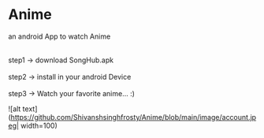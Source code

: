 # Anime
 an android App to watch Anime

<br>step1 -> download SongHub.apk <br/>
<br>step2 -> install in your android Device <br/>
<br>step3 -> Watch your favorite anime... :) <br/>

![alt text](https://github.com/Shivanshsinghfrosty/Anime/blob/main/image/account.jpeg| width=100)
